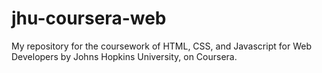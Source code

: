 # jhu-coursera-web
My repository for the coursework of HTML, CSS, and Javascript for Web Developers
by Johns Hopkins University, on Coursera.
